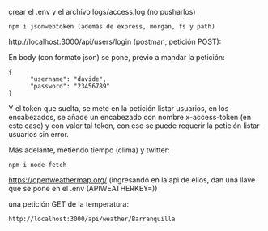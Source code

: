 crear el .env y el archivo logs/access.log (no pusharlos)

    npm i jsonwebtoken (además de express, morgan, fs y path)

http://localhost:3000/api/users/login (postman, petición POST):

En body (con formato json) se pone, previo a mandar la petición:

```
{
      "username": "davide",
      "password": "23456789"
}
```
Y el token que suelta, se mete en la petición listar usuarios, en los encabezados, se añade un encabezado con nombre x-access-token (en este caso) y con valor tal token, con eso se puede requerir la petición listar usuarios sin error.


Más adelante, metiendo tiempo (clima) y twitter:

    npm i node-fetch

https://openweathermap.org/ (ingresando en la api de ellos, dan una llave que se pone en el .env (APIWEATHERKEY=))

una petición GET de la temperatura: 
    
    http://localhost:3000/api/weather/Barranquilla
